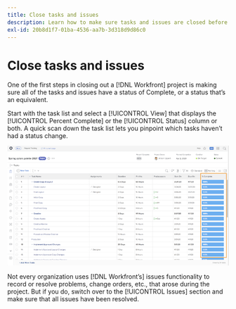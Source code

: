 ```yaml
---
title: Close tasks and issues
description: Learn how to make sure tasks and issues are closed before you close out a project in [!DNL Adobe Workfront].
exl-id: 20b8d1f7-01ba-4536-aa7b-3d318d9d86c0
---
```

# Close tasks and issues

One of the first steps in closing out a [!DNL Workfront] project is making sure all of the tasks and issues have a status of Complete, or a status that’s an equivalent.

Start with the task list and select a [!UICONTROL View] that displays the [!UICONTROL Percent Complete] or the [!UICONTROL Status] column or both. A quick scan down the task list lets you pinpoint which tasks haven’t had a status change.

![Project displaying [!UICONTROL Percent Complete] column](assets/planner-fund-close-tasks-and-issues.png)

Not every organization uses [!DNL Workfront’s] issues functionality to record or resolve problems, change orders, etc., that arose during the project. But if you do, switch over to the [!UICONTROL Issues] section and make sure that all issues have been resolved.

<!---
learn more
Update task status
Issue statuses
--->
